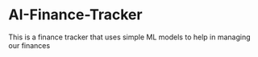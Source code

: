# AI-Finance-Tracker
This is a finance tracker that uses simple ML models to help in managing our finances
